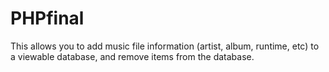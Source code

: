 # PHPfinal
This allows you to add music file information (artist, album, runtime, etc) to a viewable database, and remove items from the database.
